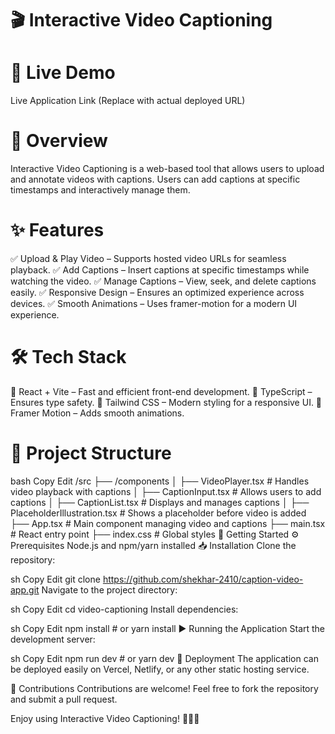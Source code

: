 # 🎬 Interactive Video Captioning
# 🚀 Live Demo
Live Application Link (Replace with actual deployed URL)

# 📌 Overview
Interactive Video Captioning is a web-based tool that allows users to upload and annotate videos with captions. Users can add captions at specific timestamps and interactively manage them.

# ✨ Features
✅ Upload & Play Video – Supports hosted video URLs for seamless playback.
✅ Add Captions – Insert captions at specific timestamps while watching the video.
✅ Manage Captions – View, seek, and delete captions easily.
✅ Responsive Design – Ensures an optimized experience across devices.
✅ Smooth Animations – Uses framer-motion for a modern UI experience.

# 🛠️ Tech Stack
🔹 React + Vite – Fast and efficient front-end development.
🔹 TypeScript – Ensures type safety.
🔹 Tailwind CSS – Modern styling for a responsive UI.
🔹 Framer Motion – Adds smooth animations.

# 📂 Project Structure
bash
Copy
Edit
/src
 ├── /components
 │   ├── VideoPlayer.tsx      # Handles video playback with captions
 │   ├── CaptionInput.tsx     # Allows users to add captions
 │   ├── CaptionList.tsx      # Displays and manages captions
 │   ├── PlaceholderIllustration.tsx # Shows a placeholder before video is added
 ├── App.tsx                 # Main component managing video and captions
 ├── main.tsx                # React entry point
 ├── index.css                # Global styles
🔧 Getting Started
⚙️ Prerequisites
Node.js and npm/yarn installed
📥 Installation
Clone the repository:

sh
Copy
Edit
git clone <https://github.com/shekhar-2410/caption-video-app.git>
Navigate to the project directory:

sh
Copy
Edit
cd video-captioning
Install dependencies:

sh
Copy
Edit
npm install  # or yarn install
▶️ Running the Application
Start the development server:

sh
Copy
Edit
npm run dev  # or yarn dev
🚀 Deployment
The application can be deployed easily on Vercel, Netlify, or any other static hosting service.

🤝 Contributions
Contributions are welcome! Feel free to fork the repository and submit a pull request.

Enjoy using Interactive Video Captioning! 🎥📜✨
